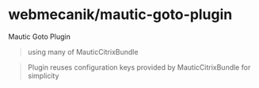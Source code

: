 # webmecanik/mautic-goto-plugin

Mautic Goto Plugin

> using many of MauticCitrixBundle

> Plugin reuses configuration keys provided by MauticCitrixBundle for simplicity
